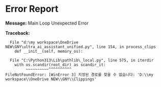 # Error Report

**Message:**
Main Loop Unexpected Error

**Traceback:**
``````Traceback (most recent call last):
  File "d:\my workspace\OneDrive NEW\GNY\ultra_ai_assistant_unified.py", line 154, in process_clips
    def __init__(self, memory_os):

  File "C:\Python313\Lib\pathlib\_local.py", line 575, in iterdir
    with os.scandir(root_dir) as scandir_it:
         ~~~~~~~~~~^^^^^^^^^^
FileNotFoundError: [WinError 3] 지정된 경로를 찾을 수 없습니다: 'D:\\my workspace\\OneDrive NEW\\GNY\\Clippings'
``````
